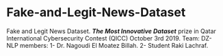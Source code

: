 # Fake-and-Legit-News-Dataset
Fake and Legit News Dataset.   ***The Most Innovative Dataset*** prize in Qatar International Cybersecurity Contest (QICC) October 3rd 2019.   Team: DZ-NLP   members:  1- Dr. Nagoudi El Moatez Billah.  2- Student Raki Lachraf.
